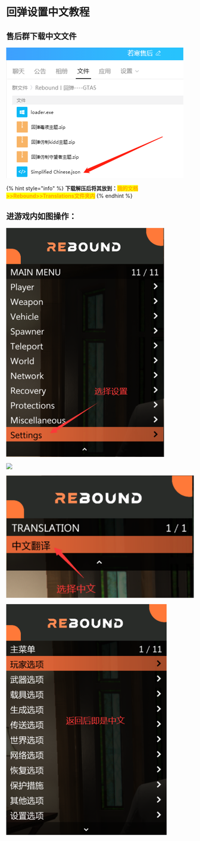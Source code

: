 # 回弹设置中文教程

## **售后群下载中文文件**

![](<../../.gitbook/assets/image (9) (1) (1) (1) (1) (1).png>)

{% hint style="info" %}
**下载解压后将其放到：**<mark style="color:orange;">**我的文档>>Rebound>>Translations文件夹内**</mark>
{% endhint %}

## **进游戏内如图操作：**

![](<../../.gitbook/assets/image (43) (1) (1) (1) (1) (1).png>)

![](../../.gitbook/assets/09630e9e9a71f974706587dff25455ac\_spaces/7YXEHggLzaiKwZjRSOD4/uploads/5rxo6crBKKjolcceSZ3B/image%20\(1\)\_alt=media\&token=8eeb4b3b-83a9-451b-b695-ba7a3a43905c.png)

![](<../../.gitbook/assets/image (2).png>)

![](<../../.gitbook/assets/image (42) (1) (1) (1) (1).png>)
